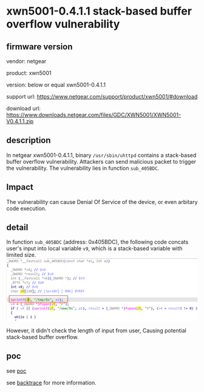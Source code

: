 # xwn5001-0.4.1.1 stack-based buffer overflow vulnerability
## firmware version
vendor: netgear

product: xwn5001

version: below or equal xwn5001-0.4.1.1

support url: https://www.netgear.com/support/product/xwn5001/#download

download url: https://www.downloads.netgear.com/files/GDC/XWN5001/XWN5001-V0.4.1.1.zip

## description
In netgear xwn5001-0.4.1.1, binary `/usr/sbin/uhttpd` contains a stack-based buffer overflow vulnerability. Attackers can send malicious packet to trigger the vulnerability. The vulnerability lies in function `sub_405BDC`.


## Impact
The vulnerability can cause Denial Of Service of the device, or even arbitary code execution.

## detail
In function `sub_405BDC` (address: 0x405BDC), the following code concats user's input into local variable `v9`, which is a stack-based variable with limited size.
![alt text](image.png)


However, it didn't check the length of input from user, Causing potential stack-based buffer overflow. 


## poc
see [poc](./poc)

see [backtrace](./backtrace) for more information.